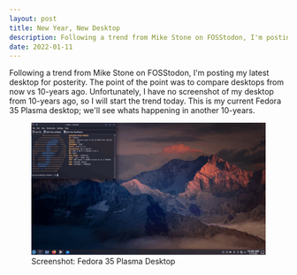 ```yaml
---
layout: post
title: New Year, New Desktop
description: Following a trend from Mike Stone on FOSStodon, I'm posting my latest desktop.
date: 2022-01-11
---
```


Following a trend from Mike Stone on FOSStodon, I'm posting my latest desktop for posterity. The point of the point was to compare desktops from now vs 10-years ago. Unfortunately, I have no screenshot of my desktop from 10-years ago, so I will start the trend today. This is my current Fedora 35 Plasma desktop; we'll see whats happening in another 10-years.
<!--more-->
<figure>
  <img alt="Fedora 35 Plasma Desktop" src="/assets/images/fedora-plasma_20220111_01.jpg" />
  <figcaption>Screenshot: Fedora 35 Plasma Desktop</figcaption>
</figure>